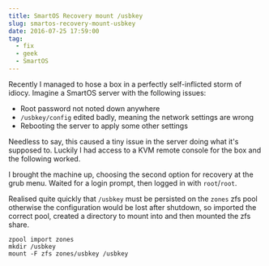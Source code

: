 ```yaml
---
title: SmartOS Recovery mount /usbkey
slug: smartos-recovery-mount-usbkey
date: 2016-07-25 17:59:00
tag:
  - fix
  - geek
  - SmartOS
---
```


Recently I managed to hose a box in a perfectly self-inflicted storm of idiocy. Imagine a SmartOS server with the following issues:

* Root password not noted down anywhere
* `/usbkey/config` edited badly, meaning the network settings are wrong
* Rebooting the server to apply some other settings

Needless to say, this caused a tiny issue in the server doing what it's supposed to. Luckily I had access to a KVM remote console for the box and the following worked.

I brought the machine up, choosing the second option for recovery at the grub menu. Waited for a login prompt, then logged in with `root`/`root`.

Realised quite quickly that `/usbkey` must be persisted on the `zones` zfs pool otherwise the configuration would be lost after shutdown, so imported the correct pool, created a directory to mount into and then mounted the zfs share.

```shell
zpool import zones
mkdir /usbkey
mount -F zfs zones/usbkey /usbkey
```
